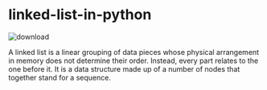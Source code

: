 # linked-list-in-python

![download](https://user-images.githubusercontent.com/98414882/216650577-9d2e9190-c753-4163-9ba1-409db1c2fef8.png)

A linked list is a linear grouping of data pieces whose physical arrangement in memory does not determine their order.
Instead, every part relates to the one before it.
It is a data structure made up of a number of nodes that together stand for a sequence.
